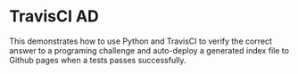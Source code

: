 # TravisCI AD 

This demonstrates how to use Python and TravisCI to verify the correct answer to a programing challenge and auto-deploy a generated index file to Github pages when a tests passes successfully.
